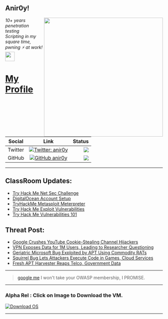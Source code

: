 <h2>Anir0y!</h2>
<img align='right' src="https://github-readme-stats.vercel.app/api?username=anir0y&show_icons=true&theme=dark" width="380">
<p><em>10+ years penetration testing<br>
  Scripting in my square time, pwning ⚡ at work!<img src="https://media.giphy.com/media/WUlplcMpOCEmTGBtBW/giphy.gif" width="30"> 
</em></p>



# [My Profile](https://anir0y.in/refer=githubreadme)

| Social   |      Link      | Status|
|----------|:-------------:|--:|
| Twitter |  [![Twitter: anir0y](https://img.shields.io/twitter/follow/anir0y?label=Follow%20me&style=plastic)](https://twitter.com/anir0y)| ![](https://img.shields.io/badge/Status-Online-blue)|
| GitHub |    [![GitHub anir0y](https://img.shields.io/github/followers/anir0y?label=Fork%20me&style=plastic)](https://github.com/anir0y)   | ![](https://img.shields.io/badge/Status-Online-blue)|


---

## ClassRoom Updates:

<!-- CLASS:START -->
- [Try Hack Me Net Sec Challenge](https://classroom.anir0y.in/post/tryhackme-netsecchallenge/)
- [DigitalOcean Account Setup](https://classroom.anir0y.in/post/ref-do/)
- [TryHackMe Metasploit Meterpreter](https://classroom.anir0y.in/post/tryhackme-meterpreter/)
- [Try Hack Me Exploit Vulnerabilities](https://classroom.anir0y.in/post/tryhackme-exploitingavulnerabilityv2.md/)
- [Try Hack Me Vulnerabilities 101](https://classroom.anir0y.in/post/tryhackme-vulnerabilities101/)
<!-- CLASS:END -->

## Threat Post:

<!-- THREAT:START -->
- [Google Crushes YouTube Cookie-Stealing Channel Hijackers](https://threatpost.com/google-youtube-channel-hijackers-cryptocurrency-scams/175617/)
- [VPN Exposes Data for 1M Users, Leading to Researcher Questioning](https://threatpost.com/vpn-exposes-data-1m/175612/)
- [Geriatric Microsoft Bug Exploited by APT Using Commodity RATs](https://threatpost.com/apt-commodity-rats-microsoft-bug/175601/)
- [Squirrel Bug Lets Attackers Execute Code in Games, Cloud Services](https://threatpost.com/squirrel-attackers-execute-code-games-cloud-services/175586/)
- [Fresh APT Harvester Reaps Telco, Government Data](https://threatpost.com/apt-harvester-telco-government-data/175585/)
<!-- THREAT:END -->
---


> [google me](https://google.com/search?q=@anir0y) I won't take your OWASP membership, I PROMISE. 

---
### Alpha Rel : Click on Image to Download the VM.
[![Download OS](https://i.imgur.com/4RUjCIA.png)](https://sourceforge.net/projects/classroom-os/files/latest/download)

---

